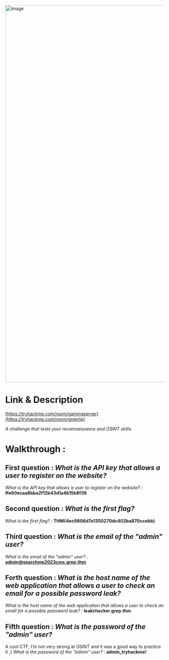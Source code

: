 <img width="1200" height="1200" alt="image" src="https://github.com/user-attachments/assets/4de86b43-f55e-4e0c-a701-fda0bb5a4655" />


# Link & Description
[https://tryhackme.com/room/gamingserver](https://tryhackme.com/room/greprtp)

*A challenge that tests your reconnaissance and OSINT skills.*

# Walkthrough :
## **First question** : *What is the API key that allows a user to register on the website?*

*What is the API key that allows a user to register on the website?* : **ffe60ecaa8bba2f12b43d1a4b15b8f39**
## **Second question** : *What is the first flag?*

*What is the first flag?* : **THM{4ec9806d7e1350270dc402ba870ccebb}**
## **Third question** : *What is the email of the "admin" user?*

*What is the email of the "admin" user?* : **admin@searchme2023cms.grep.thm**
## **Forth question** : *What is the host name of the web application that allows a user to check an email for a possible password leak?*

*What is the host name of the web application that allows a user to check an email for a possible password leak?* : **leakchecker.grep.thm**
## **Fifth question** : *What is the password of the "admin" user?*


A cool CTF, I'm not very strong at OSINT and it was a good way to practice it ;)
*What is the password of the "admin" user?* : **admin_tryhackme!**
